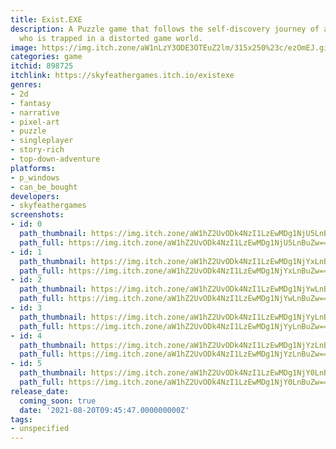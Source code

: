 ```yaml
---
title: Exist.EXE
description: A Puzzle game that follows the self-discovery journey of a game developer
  who is trapped in a distorted game world.
image: https://img.itch.zone/aW1nLzY3ODE3OTEuZ2lm/315x250%23c/ezOmEJ.gif
categories: game
itchid: 898725
itchlink: https://skyfeathergames.itch.io/existexe
genres:
- 2d
- fantasy
- narrative
- pixel-art
- puzzle
- singleplayer
- story-rich
- top-down-adventure
platforms:
- p_windows
- can_be_bought
developers:
- skyfeathergames
screenshots:
- id: 0
  path_thumbnail: https://img.itch.zone/aW1hZ2UvODk4NzI1LzEwMDg1NjU5LnBuZw==/347x500/iiXqSt.png
  path_full: https://img.itch.zone/aW1hZ2UvODk4NzI1LzEwMDg1NjU5LnBuZw==/original/y0XETX.png
- id: 1
  path_thumbnail: https://img.itch.zone/aW1hZ2UvODk4NzI1LzEwMDg1NjYxLnBuZw==/347x500/kvlMt4.png
  path_full: https://img.itch.zone/aW1hZ2UvODk4NzI1LzEwMDg1NjYxLnBuZw==/original/zVeZvH.png
- id: 2
  path_thumbnail: https://img.itch.zone/aW1hZ2UvODk4NzI1LzEwMDg1NjYwLnBuZw==/347x500/o7wmyh.png
  path_full: https://img.itch.zone/aW1hZ2UvODk4NzI1LzEwMDg1NjYwLnBuZw==/original/UcjYNf.png
- id: 3
  path_thumbnail: https://img.itch.zone/aW1hZ2UvODk4NzI1LzEwMDg1NjYyLnBuZw==/347x500/tAF1NG.png
  path_full: https://img.itch.zone/aW1hZ2UvODk4NzI1LzEwMDg1NjYyLnBuZw==/original/WYkgO1.png
- id: 4
  path_thumbnail: https://img.itch.zone/aW1hZ2UvODk4NzI1LzEwMDg1NjYzLnBuZw==/347x500/deR6HA.png
  path_full: https://img.itch.zone/aW1hZ2UvODk4NzI1LzEwMDg1NjYzLnBuZw==/original/ZomLvE.png
- id: 5
  path_thumbnail: https://img.itch.zone/aW1hZ2UvODk4NzI1LzEwMDg1NjY0LnBuZw==/347x500/2cJXFG.png
  path_full: https://img.itch.zone/aW1hZ2UvODk4NzI1LzEwMDg1NjY0LnBuZw==/original/U9HHS4.png
release_date:
  coming_soon: true
  date: '2021-08-20T09:45:47.000000000Z'
tags:
- unspecified
---
```


